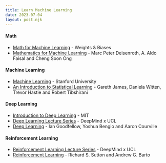 ```yaml
---
title: Learn Machine Learning
date: 2023-07-04
layout: post.njk
---
```


#### Math

- [Math for Machine Learning](https://www.youtube.com/playlist?list=PLD80i8An1OEGZ2tYimemzwC3xqkU0jKUg/) - Weights & Biases
- [Mathematics for Machine Learning](https://mml-book.github.io/) - Marc Peter Deisenroth, A. Aldo Faisal and Cheng Soon Ong

#### Machine Learning

- [Machine Learning](https://www.youtube.com/playlist?list=PLLssT5z_DsK-h9vYZkQkYNWcItqhlRJLN/) - Stanford University
- [An Introduction to Statistical Learning](https://www.statlearning.com/) - Gareth James, Daniela Witten, Trevor Hastie and Robert Tibshirani

#### Deep Learning

- [Introduction to Deep Learning](http://introtodeeplearning.com/) - MIT
- [Deep Learning Lecture Series](https://www.deepmind.com/learning-resources/deep-learning-lecture-series-2020/) - DeepMind x UCL
- [Deep Learning](https://www.deeplearningbook.org/) - Ian Goodfellow, Yoshua Bengio and Aaron Courville

#### Reinforcement Learning

- [Reinforcement Learning Lecture Series](https://www.deepmind.com/learning-resources/reinforcement-learning-lecture-series-2021/) - DeepMind x UCL
- [Reinforcement Learning](http://incompleteideas.net/book/RLbook2020.pdf/) - Richard S. Sutton and Andrew G. Barto
